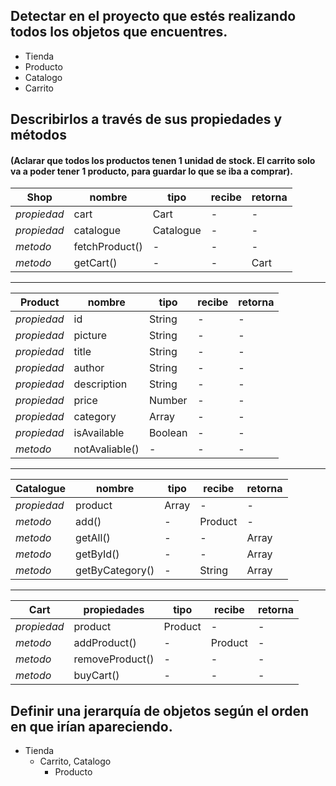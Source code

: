 ## Detectar en el proyecto que estés realizando todos los objetos que encuentres.

- Tienda
- Producto
- Catalogo
- Carrito

## Describirlos a través de sus propiedades y métodos

#### (Aclarar que todos los productos tenen 1 unidad de stock. El carrito solo va a poder tener 1 producto, para guardar lo que se iba a comprar).

| Shop        | nombre         | tipo      | recibe  | retorna |
|-------------|----------------|-----------|---------|---------|
| *propiedad* | cart           | Cart      | -       | -       |
| *propiedad* | catalogue      | Catalogue | -       | -       |
| *metodo*    | fetchProduct() | -         | -       | -       |
| *metodo*    | getCart()      | -         | -       | Cart    |

---

| Product     | nombre         | tipo    | recibe | retorna |
|-------------|----------------|---------|--------|---------|
| *propiedad* | id             | String  | -      | -       |
| *propiedad* | picture        | String  | -      | -       |
| *propiedad* | title          | String  | -      | -       |
| *propiedad* | author         | String  | -      | -       |
| *propiedad* | description    | String  | -      | -       |
| *propiedad* | price          | Number  | -      | -       |
| *propiedad* | category       | Array   | -      | -       |
| *propiedad* | isAvailable    | Boolean | -      | -       |
| *metodo*    | notAvaliable() | -       | -      | -       |

---

| Catalogue    | nombre          | tipo   | recibe  | retorna |
|--------------|-----------------|--------|-------- |---------|
| *propiedad*  | product         | Array  | -       | -       |
| *metodo*     | add()           | -      | Product | -       |
| *metodo*     | getAll()        | -      | -       | Array   |
| *metodo*     | getById()       | -      | -       | Array   |
| *metodo*     | getByCategory() | -      | String  | Array   |

---

| Cart        | propiedades     | tipo    | recibe  | retorna |
|-------------|-----------------|---------|---------|---------|
| *propiedad* | product         | Product | -       | -       |
| *metodo*    | addProduct()    | -       | Product | -       |
| *metodo*    | removeProduct() | -       | -       | -       |
| *metodo*    | buyCart()       | -       | -       | -       |


## Definir una jerarquía de objetos según el orden en que irían apareciendo.

* Tienda
  * Carrito, Catalogo
      * Producto